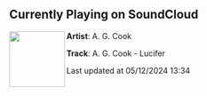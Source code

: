 ## Currently Playing on SoundCloud

[<img align="left" width="100" src="https://i1.sndcdn.com/artworks-c6zfVCoY7Wln-0-t500x500.jpg">](https://soundcloud.com/agcook/a-g-cook-lucifer-1?in=saxurn/sets/evo)

**Artist**: A. G. Cook 

**Track**: A. G. Cook - Lucifer

Last updated at 05/12/2024 13:34
